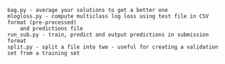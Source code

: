 	bag.py - average your solutions to get a better one
	mlogloss.py - compute multiclass log loss using test file in CSV format (pre-processed) 
		and predictions file
	run_sub.py - train, predict and output predictions in submission format
	split.py - split a file into two - useful for creating a validation set from a training set